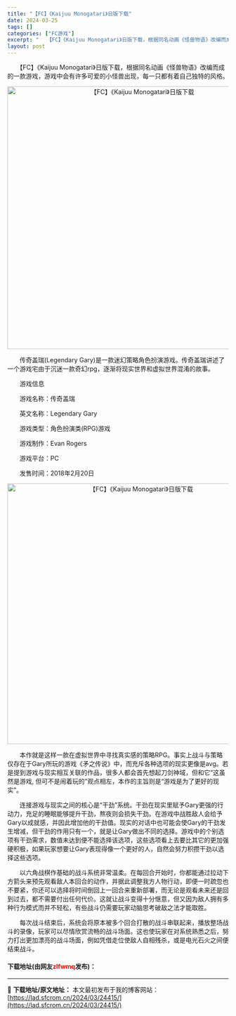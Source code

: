 ```yaml
---
title: "【FC】《Kaijuu Monogatari》日版下载"
date: 2024-03-25
tags: []
categories: ["FC游戏"]
excerpt: "　　【FC】《Kaijuu Monogatari》日版下载，根据同名动画《怪兽物语》改编而成的一款游戏，游戏中会有许多可爱的小怪兽出现，每一只都有着自己独特的风格。 　　传奇盖瑞(Legendary Gary)是一款迷幻策略角色扮演游戏。传奇盖瑞讲述了一个游戏宅由于沉迷一款奇幻rpg，逐渐将现实世界&hellip;"
layout: post
---
```


 <p>　　【FC】《Kaijuu Monogatari》日版下载，根据同名动画《怪兽物语》改编而成的一款游戏，游戏中会有许多可爱的小怪兽出现，每一只都有着自己独特的风格。</p> <p align="center"><img align="" border="0" src="https://lad.sfcrom.cn/wp-content/uploads/2024/03/20240325_660193f61cdd4.png" width="599" alt="【FC】《Kaijuu Monogatari》日版下载" /></p> <p>　　传奇盖瑞(Legendary Gary)是一款迷幻策略角色扮演游戏。传奇盖瑞讲述了一个游戏宅由于沉迷一款奇幻rpg，逐渐将现实世界和虚拟世界混淆的故事。</p> <p>　　游戏信息</p> <p>　　游戏名称：传奇盖瑞</p> <p>　　英文名称：Legendary Gary</p> <p>　　游戏类型：角色扮演类(RPG)游戏</p> <p>　　游戏制作：Evan Rogers</p> <p>　　游戏平台：PC</p> <p>　　发售时间：2018年2月20日</p> <p align="center"><img align="" border="0" src="https://lad.sfcrom.cn/wp-content/uploads/2024/03/20240325_660193f748073.png" width="594" alt="【FC】《Kaijuu Monogatari》日版下载" /></p> <p>　　本作就是这样一款在虚拟世界中寻找真实感的策略RPG。事实上战斗与策略仅存在于Gary所玩的游戏《矛之传说》中，而充斥各种选项的现实更像是avg。若是提到游戏与现实相互关联的作品，很多人都会首先想起刀剑神域，但和它&ldquo;这虽然是游戏, 但可不是闹着玩的&rdquo;观点相左，本作的主旨则是&ldquo;游戏是为了更好的现实&rdquo;。</p> <p>　　连接游戏与现实之间的核心是&ldquo;干劲&rdquo;系统。干劲在现实里赋予Gary更强的行动力，充足的睡眠能够提升干劲，熬夜则会损失干劲。在游戏中战胜敌人会给予Gary以成就感，并因此增加他的干劲值。现实的对话中也可能会使Gary的干劲发生增减，但干劲的作用只有一个，就是让Gary做出不同的选择。游戏中的个别选项有干劲需求，数值未达到便不能选择该选项，这些选项看上去要比其它的更加强硬积极，如果玩家想要让Gary表现得像一个更好的人，自然会努力积攒干劲以选择这些选项。</p> <p>　　以六角战棋作基础的战斗系统非常温柔。在每回合开始时，你都能通过拉动下方箭头来预先观看敌人本回合的动作，并据此调整我方人物行动，即便一时疏忽也不要紧，你还可以选择将时间倒回上一回合来重新部署，而无论是观看未来还是回到过去，都不需要付出任何代价。这就让战斗变得十分惬意，但又因为敌人拥有多种行为模式而并不轻松，有些战斗仍需要玩家动脑思考破敌之法才能取胜。</p> <p>　　每次战斗结束后，系统会将原本被多个回合打散的战斗串联起来，播放整场战斗的录像，玩家可以尽情欣赏流畅的战斗场面。这也使玩家在对系统熟悉之后，努力打出更加漂亮的战斗场面，例如凭借走位使敌人自相残杀，或是电光石火之间便结束战斗。</p> <p><h4>下载地址(由网友<font color="red">zlfwmq</font>发布)：</h4></p> 

---
📖 **下载地址/原文地址：** 本文最初发布于我的博客网站：[https://lad.sfcrom.cn/2024/03/24415/](https://lad.sfcrom.cn/2024/03/24415/)
